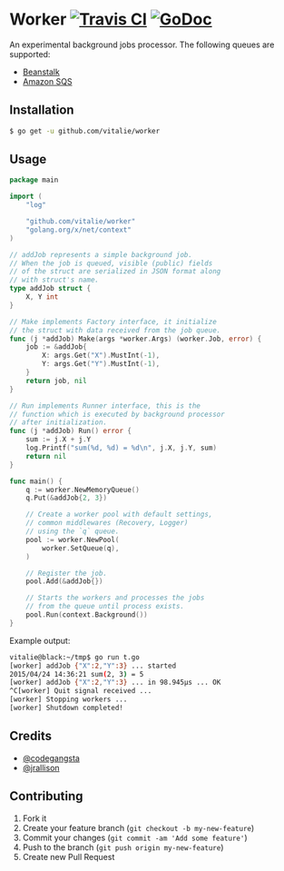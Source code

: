 # Worker [![Travis CI](https://travis-ci.org/vitalie/worker.svg?branch=master)](https://travis-ci.org/vitalie/worker) [![GoDoc](https://godoc.org/github.com/vitalie/worker?status.svg)](http://godoc.org/github.com/vitalie/worker)

An experimental background jobs processor. The following queues are supported:

* [Beanstalk](http://godoc.org/github.com/vitalie/worker#BeanstalkQueue)
* [Amazon SQS](http://aws.amazon.com/sqs/)

## Installation

``` bash
$ go get -u github.com/vitalie/worker
```

## Usage

``` go
package main

import (
	"log"

	"github.com/vitalie/worker"
	"golang.org/x/net/context"
)

// addJob represents a simple background job.
// When the job is queued, visible (public) fields
// of the struct are serialized in JSON format along
// with struct's name.
type addJob struct {
	X, Y int
}

// Make implements Factory interface, it initialize
// the struct with data received from the job queue.
func (j *addJob) Make(args *worker.Args) (worker.Job, error) {
	job := &addJob{
		X: args.Get("X").MustInt(-1),
		Y: args.Get("Y").MustInt(-1),
	}
	return job, nil
}

// Run implements Runner interface, this is the
// function which is executed by background processor
// after initialization.
func (j *addJob) Run() error {
	sum := j.X + j.Y
	log.Printf("sum(%d, %d) = %d\n", j.X, j.Y, sum)
	return nil
}

func main() {
	q := worker.NewMemoryQueue()
	q.Put(&addJob{2, 3})

	// Create a worker pool with default settings,
	// common middlewares (Recovery, Logger)
	// using the `q` queue.
	pool := worker.NewPool(
		worker.SetQueue(q),
	)

	// Register the job.
	pool.Add(&addJob{})

	// Starts the workers and processes the jobs
	// from the queue until process exists.
	pool.Run(context.Background())
}
```

Example output:

``` bash
vitalie@black:~/tmp$ go run t.go
[worker] addJob {"X":2,"Y":3} ... started
2015/04/24 14:36:21 sum(2, 3) = 5
[worker] addJob {"X":2,"Y":3} ... in 98.945µs ... OK
^C[worker] Quit signal received ...
[worker] Stopping workers ...
[worker] Shutdown completed!
```

## Credits

- [@codegangsta](https://github.com/codegangsta)
- [@jrallison](https://github.com/jrallison)

## Contributing

1. Fork it
2. Create your feature branch (`git checkout -b my-new-feature`)
3. Commit your changes (`git commit -am 'Add some feature'`)
4. Push to the branch (`git push origin my-new-feature`)
5. Create new Pull Request
